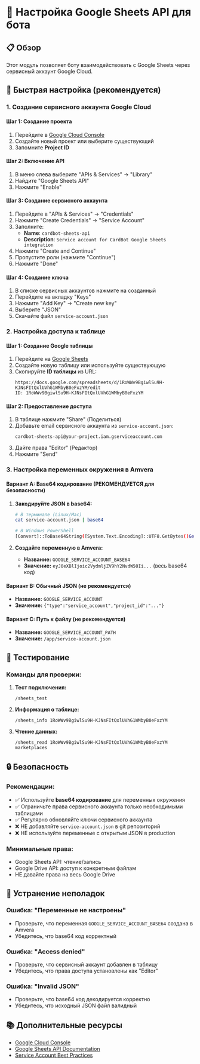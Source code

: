 # 🔐 Настройка Google Sheets API для бота

## 📋 **Обзор**
Этот модуль позволяет боту взаимодействовать с Google Sheets через сервисный аккаунт Google Cloud.

## 🚀 **Быстрая настройка (рекомендуется)**

### **1. Создание сервисного аккаунта Google Cloud**

#### **Шаг 1: Создание проекта**
1. Перейдите в [Google Cloud Console](https://console.cloud.google.com/)
2. Создайте новый проект или выберите существующий
3. Запомните **Project ID**

#### **Шаг 2: Включение API**
1. В меню слева выберите "APIs & Services" → "Library"
2. Найдите "Google Sheets API"
3. Нажмите "Enable"

#### **Шаг 3: Создание сервисного аккаунта**
1. Перейдите в "APIs & Services" → "Credentials"
2. Нажмите "Create Credentials" → "Service Account"
3. Заполните:
   - **Name**: `cardbot-sheets-api`
   - **Description**: `Service account for CardBot Google Sheets integration`
4. Нажмите "Create and Continue"
5. Пропустите роли (нажмите "Continue")
6. Нажмите "Done"

#### **Шаг 4: Создание ключа**
1. В списке сервисных аккаунтов нажмите на созданный
2. Перейдите на вкладку "Keys"
3. Нажмите "Add Key" → "Create new key"
4. Выберите "JSON"
5. Скачайте файл `service-account.json`

### **2. Настройка доступа к таблице**

#### **Шаг 1: Создание Google таблицы**
1. Перейдите на [Google Sheets](https://sheets.google.com/)
2. Создайте новую таблицу или используйте существующую
3. Скопируйте **ID таблицы** из URL:
   ```
   https://docs.google.com/spreadsheets/d/1RoWWv9BgiwlSu9H-KJNsFItQxlUVhG1WMbyB0eFxzYM/edit
   ID: 1RoWWv9BgiwlSu9H-KJNsFItQxlUVhG1WMbyB0eFxzYM
   ```

#### **Шаг 2: Предоставление доступа**
1. В таблице нажмите "Share" (Поделиться)
2. Добавьте email сервисного аккаунта из `service-account.json`:
   ```
   cardbot-sheets-api@your-project.iam.gserviceaccount.com
   ```
3. Дайте права "Editor" (Редактор)
4. Нажмите "Send"

### **3. Настройка переменных окружения в Amvera**

#### **Вариант A: Base64 кодирование (РЕКОМЕНДУЕТСЯ для безопасности)**

1. **Закодируйте JSON в base64:**
   ```bash
   # В терминале (Linux/Mac)
   cat service-account.json | base64
   
   # В Windows PowerShell
   [Convert]::ToBase64String([System.Text.Encoding]::UTF8.GetBytes((Get-Content service-account.json -Raw)))
   ```

2. **Создайте переменную в Amvera:**
   - **Название:** `GOOGLE_SERVICE_ACCOUNT_BASE64`
   - **Значение:** `eyJ0eXBlIjoic2VydmljZV9hY2NvdW50Ii...` (весь base64 код)

#### **Вариант B: Обычный JSON (не рекомендуется)**
- **Название:** `GOOGLE_SERVICE_ACCOUNT`
- **Значение:** `{"type":"service_account","project_id":"..."}`

#### **Вариант C: Путь к файлу (не рекомендуется)**
- **Название:** `GOOGLE_SERVICE_ACCOUNT_PATH`
- **Значение:** `/app/service-account.json`

## 🧪 **Тестирование**

### **Команды для проверки:**

1. **Тест подключения:**
   ```
   /sheets_test
   ```

2. **Информация о таблице:**
   ```
   /sheets_info 1RoWWv9BgiwlSu9H-KJNsFItQxlUVhG1WMbyB0eFxzYM
   ```

3. **Чтение данных:**
   ```
   /sheets_read 1RoWWv9BgiwlSu9H-KJNsFItQxlUVhG1WMbyB0eFxzYM marketplaces
   ```

## 🔒 **Безопасность**

### **Рекомендации:**
- ✅ Используйте **base64 кодирование** для переменных окружения
- ✅ Ограничьте права сервисного аккаунта только необходимыми таблицами
- ✅ Регулярно обновляйте ключи сервисного аккаунта
- ❌ НЕ добавляйте `service-account.json` в git репозиторий
- ❌ НЕ используйте переменные с открытым JSON в production

### **Минимальные права:**
- Google Sheets API: чтение/запись
- Google Drive API: доступ к конкретным файлам
- НЕ давайте права на весь Google Drive

## 🚨 **Устранение неполадок**

### **Ошибка: "Переменные не настроены"**
- Проверьте, что переменная `GOOGLE_SERVICE_ACCOUNT_BASE64` создана в Amvera
- Убедитесь, что base64 код корректный

### **Ошибка: "Access denied"**
- Проверьте, что сервисный аккаунт добавлен в таблицу
- Убедитесь, что права доступа установлены как "Editor"

### **Ошибка: "Invalid JSON"**
- Проверьте, что base64 код декодируется корректно
- Убедитесь, что исходный JSON файл валидный

## 📚 **Дополнительные ресурсы**

- [Google Cloud Console](https://console.cloud.google.com/)
- [Google Sheets API Documentation](https://developers.google.com/sheets/api)
- [Service Account Best Practices](https://cloud.google.com/iam/docs/service-accounts-best-practices)
